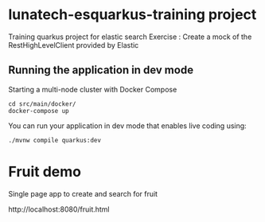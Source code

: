 # lunatech-esquarkus-training project

Training quarkus project for elastic search
Exercise : Create a mock of the RestHighLevelClient provided by Elastic

## Running the application in dev mode


Starting a multi-node cluster with Docker Compose
```shell script
cd src/main/docker/
docker-compose up
```

You can run your application in dev mode that enables live coding using:
```shell script
./mvnw compile quarkus:dev
```

# Fruit demo

<p>Single page app to create and search for fruit</p>
http://localhost:8080/fruit.html

